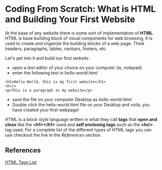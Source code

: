 # Coding From Scratch: What is HTML and Building Your First Website

At the base of any website there is some sort of implementation of **HTML**. HTML is base building block of visual components for web browsing, it is used to create and organize the building blocks of a web page. Think headers, paragraphs, tables, navbars, footers, etc.

Let's get into it and build our first _website_.

- open a text editor of your choice on your computer (ie, notepad)
- enter the following text in _hello-world.html_

```
<h1>Hello World, this is my first website</h1>
<hr/>
<p>This is a paragraph in my website</p>
```

- save the file on your computer Desktop as _hello-world.html_
- Double click the hello-world.html file on your Desktop and voila, you have created your first webpage!

HTML is a block style language written in what they call **tags** that **open and close** like the **&lt;h1>&lt;/h1>** used and **self enclosing tags** such as the **&lt;hr/>** tag used. For a complete list of the different types of HTML tags you can use checkout the link in the _References_ section.

## References

[HTML Tags List](https://www.w3schools.com/tags/)
